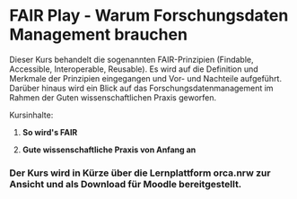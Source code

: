 # FAIR Play - Warum Forschungsdaten Management brauchen

Dieser Kurs behandelt die sogenannten FAIR-Prinzipien (Findable, Accessible, Interoperable, Reusable). Es wird auf die Definition und Merkmale der Prinzipien eingegangen und Vor- und Nachteile aufgeführt. Darüber hinaus wird ein Blick auf das Forschungsdatenmanagement im Rahmen der Guten wissenschaftlichen Praxis geworfen.

Kursinhalte:

1. **So wird's FAIR**

2. **Gute wissenschaftliche Praxis von Anfang an**

### Der Kurs wird in Kürze über die Lernplattform orca.nrw zur Ansicht und als Download für Moodle bereitgestellt. 
